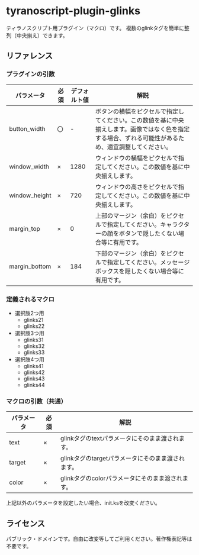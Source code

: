 # tyranoscript-plugin-glinks

ティラノスクリプト用プラグイン（マクロ）です。
複数のglinkタグを簡単に整列（中央揃え）できます。

## リファレンス

### プラグインの引数

|パラメータ|必須|デフォルト値|解説|
|---|---|---|---|
|button_width|〇|-|ボタンの横幅をピクセルで指定してください。この数値を基に中央揃えします。画像ではなく色を指定する場合、ずれる可能性があるため、適宜調整してください。|
|window_width|×|1280|ウィンドウの横幅をピクセルで指定してください。この数値を基に中央揃えします。|
|window_height|×|720|ウィンドウの高さをピクセルで指定してください。この数値を基に中央揃えします。|
|margin_top|×|0|上部のマージン（余白）をピクセルで指定してください。キャラクターの顔をボタンで隠したくない場合等に有用です。|
|margin_bottom|×|184|下部のマージン（余白）をピクセルで指定してください。メッセージボックスを隠したくない場合等に有用です。|

### 定義されるマクロ

* 選択肢2つ用
  * glinks21
  * glinks22
* 選択肢3つ用
  * glinks31
  * glinks32
  * glinks33
* 選択肢4つ用
  * glinks41
  * glinks42
  * glinks43
  * glinks44

### マクロの引数（共通）

|パラメータ|必須|解説|
|---|---|---|
|text|×|glinkタグのtextパラメータにそのまま渡されます。|
|target|×|glinkタグのtargetパラメータにそのまま渡されます。|
|color|×|glinkタグのcolorパラメータにそのまま渡されます。|

上記以外のパラメータを設定したい場合、init.ksを改変ください。

## ライセンス

パブリック・ドメインです。自由に改変等してご利用ください。著作権表記等は不要です。
